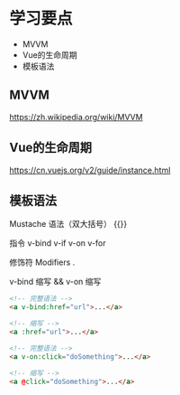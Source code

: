 # 学习要点

- MVVM
- Vue的生命周期
- 模板语法

## MVVM
<https://zh.wikipedia.org/wiki/MVVM>

## Vue的生命周期
<https://cn.vuejs.org/v2/guide/instance.html>

## 模板语法

Mustache 语法（双大括号）
{{}}

指令
v-bind
v-if
v-on
v-for

修饰符 Modifiers
.

v-bind 缩写 && v-on 缩写
```html
<!-- 完整语法 -->
<a v-bind:href="url">...</a>

<!-- 缩写 -->
<a :href="url">...</a>

<!-- 完整语法 -->
<a v-on:click="doSomething">...</a>

<!-- 缩写 -->
<a @click="doSomething">...</a>
```
